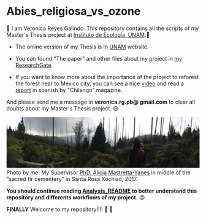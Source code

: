# Abies_religiosa_vs_ozone

:evergreen_tree: I am Veronica Reyes Galindo. This repository contains all the scripts of my Master's Thesis project at [Instituto de Ecología, UNAM](http://www.ecologia.unam.mx/).:evergreen_tree:

* The online version of my Thesis is in [UNAM]() website.

* You can found "The paper" and other files about my project in [my ResearchGate](https://www.researchgate.net/profile/Veronica_Reyes-Galindo).

* If you want  to know more about the importance of the project to reforest the forest near to Mexico city, you can see a nice [video](https://twitter.com/ChilangoCom/status/1028999361722761217?s=04&fbclid=IwAR2AF-Tfj_Uudgl_M0vbpxONYGhOTdIdeaDG6xD4VrQg_SFvUOPqDbJt1Uk) and read a [report](https://www.chilango.com/noticias/reportajes/desierto-de-los-leones-agoniza/amp/?__twitter_impression=true&fbclid=IwAR1kObOZYXBEytAUHqsL3OzTa3jTfeaXs8VtBfaao4tK0LjgGhIM1YAYlfE) in spanish by "Chilango" magazine.

And please send me a message in **veronica.rg.pb@ gmail.com** to clear all doubts about my Master's Thesis project. :smiley:

![](panoramic_picture_DesiertodelosLeones.png)
Photo by me: My Supervisor [PhD. Alicia Mastretta-Yanes](http://mastrettayanes-lab.org/) in middle of the "sacred fir cementery" in Santa Rosa Xochiac, 2017.

**You should continue reading [Analysis_README](https://github.com/VeroIarrachtai/Abies_religiosa_vs_ozone/blob/master/Analysis_README.md) to better understand this repository and differents workflows of my project.** :wink:

**FINALLY** Welcome to my repository!!!! :tada: :confetti_ball: 
